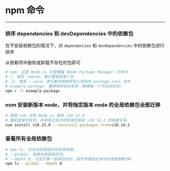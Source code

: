 # npm 命令

---

### 排序 dependencies 和 devDependencies 中的依赖包

在不安装依赖包的情况下，对 `dependencies` 和 `devDependencies` 中的依赖包进行排序

从依赖项中删除或卸载不存在的包即可

```bash
# npm: 这是 Node.js 包管理器（Node Package Manager）的命令
# r: 缩写 remove，表示要移除某个包
# -S: 缩写 --save，表示要将依赖项写入项目的 package.json 文件
# example-package: 要移除的包的名称（随便取一个不存在的包）
npm r -S example-package
```

### nvm 安装新版本 node，并将指定版本 node 的全局依赖包全部迁移

```bash
# 使用 nvm 安装 Node.js 版本 v18.15.0
# 重新安装所有包，并使用之前已经安装的版本 v18.14.2 的依赖关系
nvm install v18.15.0 --reinstall-packages-from=v18.14.2
```

### 查看所有全局依赖包

```bash
# npm ls: 列出当前安装的包及其依赖。
# --global: 查看全局安装的包。
# --depth 0: 只显示第一层级别的包，因为传递给此命令的深度参数为0
npm ls --global --depth 0
```
